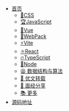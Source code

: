 - [<span class="iconfont icon-icon_fabu"></span> 首页](/readme?id=🎨-前言)
  - [🎨CSS](/readme?id=🎨css)
  - [🏆JavaScript](/readme?id=🏆javascript)
  - [🌈Vue](/readme?id=🌈vue)
  - [🎈WebPack](/readme?id=🎈webpack)
  - [⚡Vite](/readme?id=⚡vite)
  - [⚛React](/readme?id=⚛react)
  - [🔥TypeScript](/readme?id=🔥typescript)
  - [👴Node](/readme?id=👴node)
  <!-- - [📊 前端数据可视化](/readme?id=📊-前端数据可视化) -->
  - [😫 数据结构与算法](/readme?id=😫-数据结构与算法)
  - [📘 优文转载](/readme?id=📘-优文转载)
  - [📝 面经分享](/readme?id=📝-面经分享)
  - [📚 更多](/readme?id=📚-更多)
  <!-- - [🔮 代码片段](/readme?id=📚-更多) -->
- [<span class="iconfont icon-wodeguanzhu"></span> 源码地址](https://gitee.com/itsandy/sandy.gitee.io)
